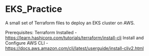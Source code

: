 # EKS_Practice

A small set of Terraform files to deploy an EKS cluster on AWS.

Prerequisites:
Terraform Installed - https://learn.hashicorp.com/tutorials/terraform/install-cli
Install and Configure AWS CLI - https://docs.aws.amazon.com/cli/latest/userguide/install-cliv2.html
